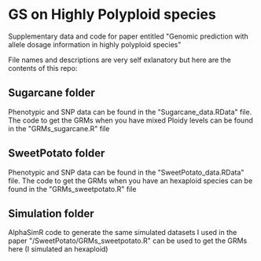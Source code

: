 # GS on Highly Polyploid species

Supplementary data and code for paper entitled "Genomic prediction with allele dosage information in highly polyploid species"

File names and descriptions are very self exlanatory but here are the contents of this repo:

## Sugarcane folder

Phenotypic and SNP data can be found in the "Sugarcane_data.RData" file.
The code to get the GRMs when you have mixed Ploidy levels can be found in the "GRMs_sugarcane.R" file

## SweetPotato folder

Phenotypic and SNP data can be found in the "SweetPotato_data.RData" file.
The code to get the GRMs when you have an hexaploid species can be found in the "GRMs_sweetpotato.R" file

## Simulation folder

AlphaSimR code to generate the same simulated datasets I used in the paper
"/SweetPotato/GRMs_sweetpotato.R" can be used to get the GRMs here (I simulated an hexaploid)

